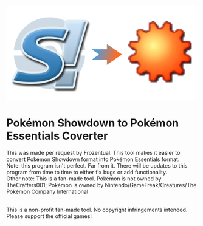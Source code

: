 <p align="center">
    <img src="./src/Showdown to Essentials Converter/Resources/Showdown to Essentials Logo.png">
</p>
<h1>Pokémon Showdown to Pokémon Essentials Coverter</h1>
<p>This was made per request by Frozentual. This tool makes it easier to convert Pokémon Showdown format into Pokémon Essentials format. <br>
Note: this program isn't perfect. Far from it. There will be updates to this program from time to time to either fix bugs or add functionality.<br>
Other note: This is a fan-made tool. Pokémon is not owned by TheCrafters001; Pokémon is owned by Nintendo/GameFreak/Creatures/The Pokémon Company International<br><br>

This is a non-profit fan-made tool. No copyright infringements intended. Please support the official games!
</p>